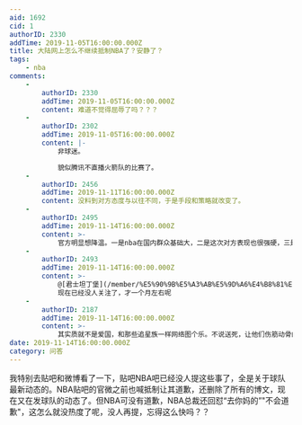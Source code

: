 ```yaml
---
aid: 1692
cid: 1
authorID: 2330
addTime: 2019-11-05T16:00:00.000Z
title: 大陆网上怎么不继续抵制NBA了？安静了？
tags:
    - nba
comments:
    -
        authorID: 2330
        addTime: 2019-11-05T16:00:00.000Z
        content: 难道不觉得屈辱了吗？？？
    -
        authorID: 2302
        addTime: 2019-11-05T16:00:00.000Z
        content: |-
            非球迷。

            貌似腾讯不直播火箭队的比赛了。
    -
        authorID: 2456
        addTime: 2019-11-11T16:00:00.000Z
        content: 没料到对方态度与以往不同，于是手段和策略就改变了。
    -
        authorID: 2495
        addTime: 2019-11-14T16:00:00.000Z
        content: >-
            官方明显想降温。一是nba在国内群众基础大，二是这次对方表现也很强硬，三是事件的缘起本身也不是个底气很足的情形。现在还在喊打喊杀的估计都是连揣测上意都不懂的粉红之类
    -
        authorID: 2493
        addTime: 2019-11-14T16:00:00.000Z
        content: >-
            @[君士坦丁堡](/member/%E5%90%9B%E5%A3%AB%E5%9D%A6%E4%B8%81%E5%A0%A1) #4
            现在已经没人关注了，才一个月左右呢
    -
        authorID: 2187
        addTime: 2019-11-14T16:00:00.000Z
        content: >-
            其实质就不是爱国，和那些追星族一样网络图个乐。不说送死，让他们伤筋动骨的捐钱献物几个人去呢？都是随大流找新闻过瘾，这样官媒使他们也正好可以令行禁止指哪打哪。
date: 2019-11-14T16:00:00.000Z
category: 问答
---
```


我特别去贴吧和微博看了一下，贴吧NBA吧已经没人提这些事了，全是关于球队最新动态的。NBA贴吧的官微之前也喊抵制让其道歉，还删除了所有的博文，现在又在发球队的动态了。但NBA可没有道歉，NBA总裁还回怼“去你妈的”"不会道歉"，这怎么就没热度了呢，没人再提，忘得这么快吗？？
